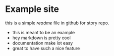 # Example site
this is a simple *readme* file in github for story repo.

* this is meant to be an example
* hey markdown is pretty cool 
* documentation make lot easy
* great to have such a nice feature